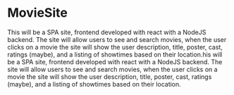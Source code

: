 # MovieSite
This will be a SPA site, frontend developed with react with a NodeJS backend. The site will allow users to see and search movies, when the user clicks on a movie the site will show the user description, title, poster, cast, ratings (maybe), and a listing of showtimes based on their location.his will be a SPA site, frontend developed with react with a NodeJS backend. The site will allow users to see and search movies, when the user clicks on a movie the site will show the user description, title, poster, cast, ratings (maybe), and a listing of showtimes based on their location.
